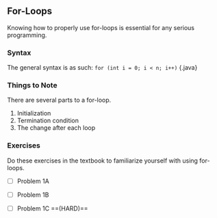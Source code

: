 ## For-Loops
Knowing how to properly use for-loops is essential for any serious programming.

### Syntax
The general syntax is as such: `for (int i = 0; i < n; i++)` {.java}

### Things to Note
There are several parts to a for-loop.
1. Initialization
1. Termination condition
1. The change after each loop

### Exercises
Do these exercises in the textbook to familiarize yourself with using for-loops.
- [ ] Problem 1A
- [ ] Problem 1B
- [ ] Problem 1C ==(HARD)==


